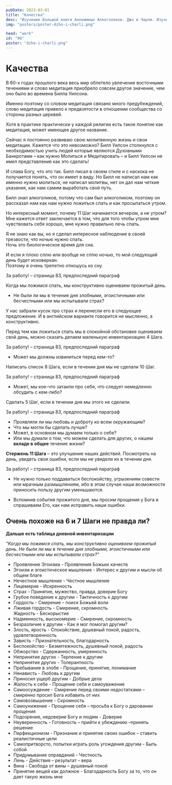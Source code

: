 ```yaml
---
pubDate: 2023-03-01
title: "Качества"
desc: "Изучение Большой книги Анонимных Алкоголиков. Джо и Чарли. Изучение БК. (095)"
img: "posters/poster-dzho-i-charli.png"

head: "work"
id: "96"
poster: "dzho-i-charli.png"
---
```


# Качества

В 60-х годах прошлого века весь мир облетело увлечение восточными течениями и слово медитация приобрело совсем другое значение, чем оно было во времена Билла Уилсона.

Именно поэтому со словом медитация связано много предубеждений, слово медитация привело к предвзятости в отношении сообщества со стороны разных церквей.

Хотя в практике практически у каждой религии есть такое понятие как медитация, может имеющее другое название.

Сейчас я постоянно развиваю свою молитвенную жизнь и свои медитации. Кажется что это невозможно? Билл Уилсон столкнулся с необходимостью учить людей которые являются Духовными Банкротами – как нужно Молиться и Медитировать – и Билл Уилсон не имел представления как это сделать!

И слава Богу, что это так. Билл писал в своем стиле и с наскока не получается понять, что он имеет в виду. Но Билл не написал нам как именно нужно молиться, не написал молитвы, нет он дал нам четкие указания, как нам самим выработать свой путь.

Билл знал алкоголиков, потому что сам был алкоголиком, поэтому он рассказал нам как нам нужно ложиться спать и как просыпаться утром.

Но интересный момент, почему 11 Шаг начинается вечером, а не утром? Мне кажется ответ заключается в том, что для того чтобы утром мне чувствовать себя хорошо, мне нужно правильно лечь спать.

Я не знаю как вы, но я сделал интересное наблюдение в своей трезвости, что ночью нужно спать. <br>
Ночь это биологическое время для сна.

И если я плохо сплю или вообще не сплю ночью, то мой следующий день будет исковеркан. <br>
Поэтому я очень трепетно отношусь ко сну.

За работу! – страница 83, предпоследний параграф

Когда мы ложимся спать, мы конструктивно оцениваем прожитый день.

- Не были ли мы в течение дня злобными, эгоистичными или бесчестными или мы испытывали страх?

У нас забрали кусок про страх и перенесли его в следующее предложение. И в английском варианте говорится не мысленно, а конструктивно.

Перед тем как ложиться спать мы в спокойной обстановке оцениваем свой день, можно сказать делаем маленькую инвентаризацию 4 Шага.

За работу! – страница 83, предпоследний параграф

- Может мы должны извиниться перед кем-то?

Написать список 8 Шага, если в течении дня мы не сделали 10 Шаг.

За работу! – страница 83, предпоследний параграф

- Может, мы кое-что затаили про себя, что следует немедленно обсудить с кем-либо?

Сделать 5 Шаг, если в течении дня мы этого не сделали.

За работу! – страница 83, предпоследний параграф

- Проявляли ли мы любовь и доброту ко всем окружающим?
- Что мы могли бы сделать лучше?
- Может, в основном мы думаем только о себе?
- Или мы думали о том, что можем сделать для других, о нашем **вкладе в общее** течение жизни?

**Стержень 11 Шага** – это улучшение наших действий. Посмотреть на день, увидеть свои ошибки, если мы не увидели их в течении дня.

За работу! – страница 83, предпоследний параграф

- Не нужно только поддаваться беспокойству, угрызениям совести или мрачным размышлениям, ибо в этом случае наши возможности приносить пользу другим уменьшаются.

- Вспомнив события прожитого дня, мы просим прощения у Бога и спрашиваем Его, как нам исправить наши ошибки.

## Очень похоже на 6 и 7 Шаги не правда ли?

**Дальше есть таблица дневной инвентаризации**

_"Когда мы ложимся спать, мы конструктивно оцениваем прожитый день. Не были ли мы в течение дня злобными, эгоистичными или бесчестными или мы испытывали страх?"_

- Проявление Эгоизма - Проявления Божьих качеств
- Эгоизм и эгоистическое мышление - Интерес к другим и мысли об общем благе
- Нечестное мышление - Честное мышление
- Лицемерие - Искренность
- Страх - Принятие, мужество, правда, доверие Богу
- Грубое поведение к другим - Тактичность к другим
- Гордость - Смирение – поиск Божьей воли
- Лживая гордость - Смирение, скромность  
  Жадность - Бескорыстие
- Надменность, высокомерие - Смирение, скромность
- Безразличие к другим - Как я мог помогал другим?
- Злость, ярость - Спокойствие, душевный покой, радость, удовлетворенность
- Зависть - Признательность, благодарность
- Беспокойство - Безмятежность, душевный покой, радость
- Обжорство - Сдержанность, умеренность
- Непринятие других - Терпение к другим
- Непринятие других - Толерантность
- Пребывание в злобе - Прощение, принятие, понимание
- Ненависть - Любовь к другим
- Приносил ущерб другим - Добрые дела
- Жалость к себе - Прощение себя и самоуважение
- Самоосуждение - Смирение перед своими недостатками – смиренно просил Бога избавить от них
- Самовозвышение - Скромность
- Самоунижение - Прощение себя – просьба к Богу о даровании прощения
- Подозрение, недоверие Богу и людям - Доверие
- Неуверенность - Готовность – прийти к убеждению –принять решение
- Перфекционизм - Признание и принятие своих ошибок – ставить реалистичные цели
- Самопритворсто, попытки играть роль угождения другим - Быть собой
- Придумывание оправданий - Честность
- Лень - Действия – результат – вера
- Вина - Свобода от вины – душевный покой
- Принятие вещей как должное - Благодарность Богу за то, что он дает такую жизнь мне
